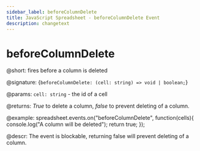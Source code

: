 ```yaml
---
sidebar_label: beforeColumnDelete
title: JavaScript Spreadsheet - beforeColumnDelete Event
description: changetext
---
```


# beforeColumnDelete

@short: fires before a column is deleted

@signature: {`beforeColumnDelete: (cell: string) => void | boolean;`}

@params:
`cell: string` - the id of a cell

@returns:
*True* to delete a column, *false* to prevent deleting of a column.

@example:
spreadsheet.events.on("beforeColumnDelete", function(cells){
	console.log("A column will be deleted");
    return true;
});

@descr:
The event is blockable, returning false will prevent deleting of a column.
